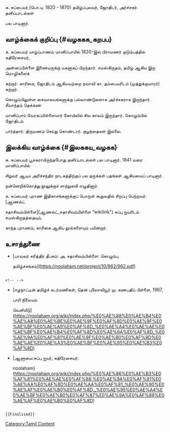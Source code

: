 க. சுப்பையர் (பொ.யு. 1820 - 1870) தமிழ்ப்புலவர், ஜோதிடர், அர்ச்சகர். தனிப்பாடல்கள்
பல பாடினார்.

## வாழ்க்கைக் குறிப்பு {#வழககக_கறபப}

க. சுப்பையர் யாழ்ப்பாணம் மானிப்பாயில் 1820-இல் பிராமணர் குடும்பத்தில் கதிரேசையர்,
அன்னப்பிள்ளை இணையருக்கு மகனாகப் பிறந்தார். சமஸ்கிருதம், தமிழ் ஆகிய இரு மொழிகளைக்
கற்றார். காரிகை, ஜோதிடம் ஆகியவற்றை நவாலி கா. தம்பையரிடம் (முத்துக்குமாரர்) கற்றார்.
கொழும்பிலுள்ள சைவாலயங்களுக்கு பல்லாண்டுகளாக அர்ச்சகராக இருந்தார். சீவாந்தம் தெக்கண
மானிப்பாய் வேரகப்பிள்ளையார் கோயிலில் சில காலம் இருந்தார். கொழும்பில் ஜோதிடம்
பார்த்தார். திருமணம் செய்து கொண்டார். குழந்தைகள் இல்லை.

## இலக்கிய வாழ்க்கை {#இலககய_வழகக}

க. சுப்பையர் பூசகராயிருந்தபோது தனிப்பாடல்கள் பல பாடினார். 1841 வரை மானிப்பாயில்
சிறுவர் ஆடிய அரிச்சந்திர நாடகத்திற்குப் பல தருக்கள் பதங்கள் ஆகியவைப் பாடினார்.
நன்னெறிக்கொத்து நூலுக்குச் சாற்றுகவி எழுதினார்.

க. சுப்பையர் புராண இதிகாசங்களுக்குப் பொருள் கூறுவதில் சிறப்பு பெற்றவர். [ஆணல்ட்
சதாசிவம்பிள்ளை](ஆணல்ட்_சதாசிவம்பிள்ளை "wikilink") சுப்பு ஐயரிடம் சமஸ்கிருதத்தையும்,
காந்த புராணம், காரிகை ஆகிய நூல்களையும் பயின்றார்.

## உசாத்துணை

-   [பாவலர் சரித்திர தீபகம்: அ. சதாசிவம்பிள்ளை: கொழும்பு
    தமிழ்ச்சங்கம்](https://noolaham.net/project/10/962/962.pdf)

```{=html}
<!-- -->
```
-   [ஈழநாட்டின் தமிழ்ச் சுடர்மணிகள், தென் புலோலியூர் மு. கணபதிப் பிள்ளை, 1967,
    பாரி நிலையம்
    வெளியீடு](https://noolaham.org/wiki/index.php/%E0%AE%88%E0%AE%B4%E0%AE%A8%E0%AE%BE%E0%AE%9F%E0%AF%8D%E0%AE%9F%E0%AE%BF%E0%AE%A9%E0%AF%8D_%E0%AE%A4%E0%AE%AE%E0%AE%BF%E0%AE%B4%E0%AF%8D%E0%AE%9A%E0%AF%8D_%E0%AE%9A%E0%AF%81%E0%AE%9F%E0%AE%B0%E0%AF%8D%E0%AE%AE%E0%AE%A3%E0%AE%BF%E0%AE%95%E0%AE%B3%E0%AF%8D)
-   [ஆளுமை:சுப்பு ஐயர், கதிரேசையர்:
    noolaham](https://noolaham.org/wiki/index.php/%E0%AE%86%E0%AE%B3%E0%AF%81%E0%AE%AE%E0%AF%88:%E0%AE%9A%E0%AF%81%E0%AE%AA%E0%AF%8D%E0%AE%AA%E0%AF%81_%E0%AE%90%E0%AE%AF%E0%AE%B0%E0%AF%8D,_%E0%AE%95%E0%AE%A4%E0%AE%BF%E0%AE%B0%E0%AF%87%E0%AE%9A%E0%AF%88%E0%AE%AF%E0%AE%B0%E0%AF%8D)

```{=mediawiki}
{{Finalised}}
```
[Category:Tamil Content](Category:Tamil_Content "wikilink")
